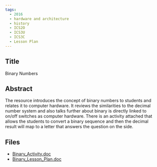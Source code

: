 ```yaml
---
tags:
  - 2016
  - hardware and architecture
  - history
  - ICS2O
  - ICS3U
  - ICS3C
  - Lesson Plan
---
```

    
## Title

Binary Numbers

## Abstract

The resource introduces the concept of binary numbers to students and relates it to computer hardware.  It reviews the similarities to the decimal number system and also talks further about binary is directly linked to on/off switches as computer hardware.
There is an activity attached that allows the students to convert a binary sequence and then the decimal result  will map to a letter that answers the question on the side.

## Files

- [Binary_Activity.doc](resources/2016/Michael_DiIorio/Binary_Activity.doc)
- [Binary_Lesson_Plan.doc](resources/2016/Michael_DiIorio/Binary_Lesson_Plan.doc)
